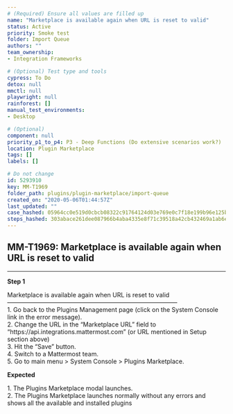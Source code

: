 ```yaml
---
# (Required) Ensure all values are filled up
name: "Marketplace is available again when URL is reset to valid"
status: Active
priority: Smoke test
folder: Import Queue
authors: ""
team_ownership: 
- Integration Frameworks

# (Optional) Test type and tools
cypress: To Do
detox: null
mmctl: null
playwright: null
rainforest: []
manual_test_environments: 
- Desktop

# (Optional)
component: null
priority_p1_to_p4: P3 - Deep Functions (Do extensive scenarios work?)
location: Plugin Marketplace
tags: []
labels: []

# Do not change
id: 5293910
key: MM-T1969
folder_path: plugins/plugin-marketplace/import-queue
created_on: "2020-05-06T01:44:57Z"
last_updated: ""
case_hashed: 05964cc0e519d0cbcb08322c91764124d03e769e0c7f18e199b96e125b89300023de640b702dab8cb3743842c523147e
steps_hashed: 303abace261dee087966b4aba4335e8f71c39518a42cb432469a1ab6e00410de3c98a3534dbb737ad2cc7f1c536a9986
---
```


## MM-T1969: Marketplace is available again when URL is reset to valid

---

**Step 1**

Marketplace is available again when URL is reset to valid\
————————————————————————————\
1\. Go back to the Plugins Management page (click on the System Console link in the error message).\
2\. Change the URL in the “Marketplace URL” field to “https\://api.integrations.mattermost.com” (or URL mentioned in Setup section above)\
3\. Hit the “Save” button.\
4\. Switch to a Mattermost team.\
5\. Go to main menu > System Console > Plugins Marketplace.

**Expected**

1\. The Plugins Marketplace modal launches.\
2\. The Plugins Marketplace launches normally without any errors and shows all the available and installed plugins
